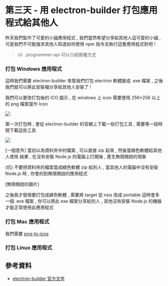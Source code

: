 # 第三天 - 用 electron-builder 打包應用程式給其他人 

昨天我們製作了可愛的小貓應用程式 , 我們當然希望分享給其他人這可愛的小貓 , 
可是我們不可能強求其他人知道如何使用 npm 指令去執行這隻應用程式對吧 !

> cli . programmer-api 可以介紹兩種方式 

### 打包 Windows 應用程式 

這時我們需要 electron-builder 來幫我們打包 electron 軟體變成 .exe 檔案 , 之後我們就可以將此安裝檔分享給其他人安裝了 !

我們可以更改打包後的 ICO 圖示 , 在 windows 上 icon 需要使用 256*256 以上的 png 檔案當作 Icon

![](https://i.imgur.com/wQiuRNd.png)

第一次打包時 , 會從 electron-builder 的官網上下載一些打包工具 , 需要等一段時間下載這些工具

![](https://i.imgur.com/r1GQjSs.png)

[一個意外]
當初以為資料夾中的檔案 , 可以直接 zip 起來 , 然後當綠色軟體給其他人使用 
結果 , 在沒有安裝 Node.js 的電腦上打開後 , 產生無限開啟的現象

(坑) 不要把資料夾的檔案當成綠色軟體 zip 給別人 , 當其他人的電腦中沒有安裝 Node.js 時 , 你會的到無限開啟的應用程式

[無限開啟的圖片]

之後我才發現要打包成綠色軟體 , 
需要將 target 從 nsis 改成 portable 這時會多一個 .exe 檔案 , 
你可以將此 exe 檔案分享給別人 , 其他沒有安裝 Node.js 的機器才能正常使用此應用程式

### 打包 Mac 應用程式 

我們需要 [png-to-icns](https://cloudconvert.com/png-to-icns)


### 打包 Linux 應用程式 

## 參考資料

- [electron-builder 官方文件](https://www.electron.build/)
